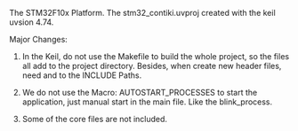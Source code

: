 The STM32F10x Platform.
The stm32_contiki.uvproj created with the keil uvsion 4.74.

Major Changes:
1. In the Keil, do not use the Makefile to build the whole project, so the files all add to the project directory. Besides, when create new header files, need and to the INCLUDE Paths.
	
2. We do not use the Macro: AUTOSTART_PROCESSES to start the application, just manual start in the main file. Like the blink_process.

3. Some of the core files are not included.

